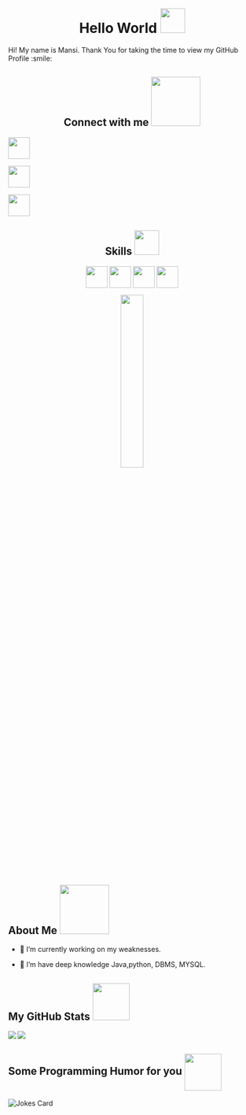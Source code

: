 <div align="center">



</div>

<h1 align='center'> Hello World <img src = "https://raw.githubusercontent.com/MartinHeinz/MartinHeinz/master/wave.gif" width = 50px> </h1>

<p align='center'>

</p>

<div size='20px'> Hi! My name is Mansi. Thank You for taking the time to view my GitHub Profile :smile: 

<h2 align='center'> Connect with me <img src='https://raw.githubusercontent.com/ShahriarShafin/ShahriarShafin/main/Assets/handshake.gif' width="100px"> </h2>

<p align = 'center'>

<a href = 'https://www.linkedin.com/in/https://www.linkedin.com/in/mansi-sinha-238648198'> <img width = '44px' align= 'center' src="https://raw.githubusercontent.com/rahulbanerjee26/githubAboutMeGenerator/main/icons/linked-in-alt.svg"/></a> 

<a href = 'https://www.facebook.com/mansi.sinha.794628'> <img width = '44px' align= 'center' src="https://raw.githubusercontent.com/rahulbanerjee26/githubAboutMeGenerator/main/icons/medium.svg"/></a> 

<a href = 'https://www.github.com/Mansi-commit-coder'> <img width = '44px' align= 'center' src="https://raw.githubusercontent.com/rahulbanerjee26/githubAboutMeGenerator/main/icons/github.svg"/></a> 

</p>

</div>

<h2 align='center'> Skills <img src = "https://media2.giphy.com/media/QssGEmpkyEOhBCb7e1/giphy.gif?cid=ecf05e47a0n3gi1bfqntqmob8g9aid1oyj2wr3ds3mg700bl&rid=giphy.gif" width = 50px> </h2>

<p align = 'center'>

<img width ='44px' align='center' src ='https://raw.githubusercontent.com/rahulbanerjee26/githubAboutMeGenerator/main/icons/c.svg'>

<img width ='44px' align='center' src ='https://raw.githubusercontent.com/rahulbanerjee26/githubAboutMeGenerator/main/icons/java.svg'>

<img width ='44px' align='center' src ='https://raw.githubusercontent.com/rahulbanerjee26/githubAboutMeGenerator/main/icons/cpp.svg'>

<img width ='44px' align='center' src ='https://raw.githubusercontent.com/rahulbanerjee26/githubAboutMeGenerator/main/icons/python.svg'>

<br>

</p>

<div align='center'>

<img width ='30%' height = '30%'  src='https://cdn.pixabay.com/photo/2018/09/24/08/31/pixel-cells-3699334_1280.png'/>

</div>

<h2> About Me <img src = "https://media0.giphy.com/media/KDDpcKigbfFpnejZs6/giphy.gif?cid=ecf05e47oy6f4zjs8g1qoiystc56cu7r9tb8a1fe76e05oty&rid=giphy.gif" width = 100px></h2>

- 🔭 I’m currently working on my weaknesses.

- 🌱 I’m have deep knowledge Java,python, DBMS, MYSQL. 

<h2> My GitHub Stats <img src='https://media1.giphy.com/media/du3J3cXyzhj75IOgvA/giphy.gif?cid=ecf05e47x2g034i9pzwtzzsd3xgg2w9nr94t4tflbbgo3008&rid=giphy.gif' width='75px'> </h2>

<a href="https://github.com/anuraghazra/github-readme-stats">

<img align="left" src="https://github-readme-stats.vercel.app/api?username=Mansi-commit-coder&count_private=true&show_icons=true&theme=default" />

</a>

<a href="https://github.com/anuraghazra/convoychat">

<img align="center" src="https://github-readme-stats.vercel.app/api/top-langs/?username=Mansi-commit-coder&theme=default" />

</a>

<!-- BLOG-POST-LIST:START -->

<!-- BLOG-POST-LIST:END -->

<h2> Some Programming Humor for you <img align ='center' src='https://media2.giphy.com/media/UQDSBzfyiBKvgFcSTw/giphy.gif?cid=ecf05e47p3cd513axbek3f56ti3jzizq8hincw20jauyyfyw&rid=giphy.gif' width = '75px'></h2>

![Jokes Card](https://readme-jokes.vercel.app/api?theme=solarized-light)

















